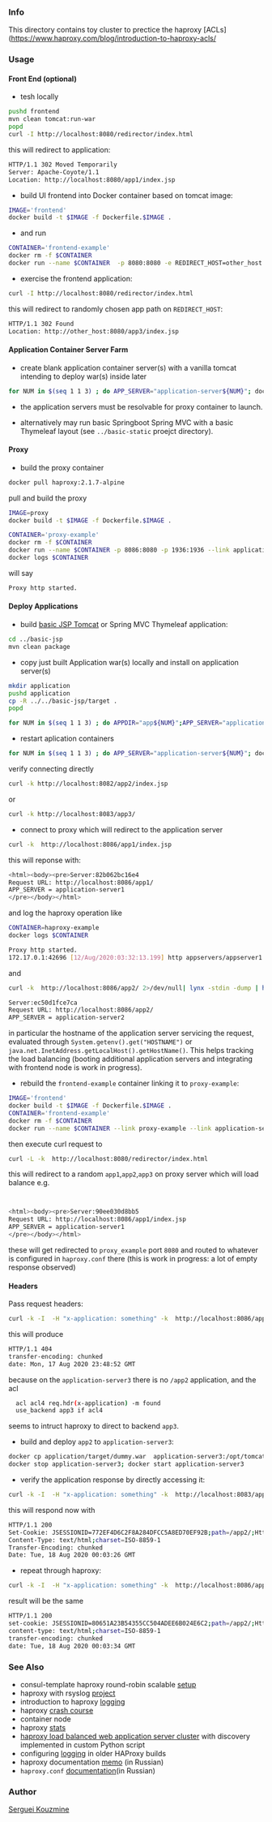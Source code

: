 ### Info
This directory contains toy cluster to prectice the haproxy
[ACLs](https://www.haproxy.com/blog/introduction-to-haproxy-acls/
### Usage
#### Front End (optional)
* tesh locally
```sh
pushd frontend
mvn clean tomcat:run-war
popd
curl -I http://localhost:8080/redirector/index.html
```
this will redirect to application:
```sh
HTTP/1.1 302 Moved Temporarily
Server: Apache-Coyote/1.1
Location: http://localhost:8080/app1/index.jsp
```
* build UI frontend into Docker container based on tomcat image:

```sh
IMAGE='frontend'
docker build -t $IMAGE -f Dockerfile.$IMAGE .
```
* and run
```sh
CONTAINER='frontend-example'
docker rm -f $CONTAINER
docker run --name $CONTAINER  -p 8080:8080 -e REDIRECT_HOST=other_host -d $IMAGE
```
* exercise  the frontend application:
```sh
curl -I http://localhost:8080/redirector/index.html
```
this will redirect to randomly chosen app path on `REDIRECT_HOST`:
```sh
HTTP/1.1 302 Found
Location: http://other_host:8080/app3/index.jsp
```
#### Application Container Server Farm
* create blank application container server(s) with a vanilla tomcat intending to deploy war(s) inside later
```sh
for NUM in $(seq 1 1 3) ; do APP_SERVER="application-server${NUM}"; docker container stop $APP_SERVER;  docker container rm -f $APP_SERVER; docker run -p 808${NUM}:8080 -d --env "APP_SERVER=${APP_SERVER}" --name $APP_SERVER davidcaste/alpine-tomcat /opt/tomcat/bin/catalina.sh run ; done
```
- the application servers must be resolvable for proxy container to launch.
* alternatively may run basic Springboot Spring MVC with a basic Thymeleaf layout (see `../basic-static` proejct directory).


#### Proxy
* build the proxy container
```sh
docker pull haproxy:2.1.7-alpine
```
pull and build the proxy
```sh
IMAGE=proxy
docker build -t $IMAGE -f Dockerfile.$IMAGE .
```
```sh
CONTAINER='proxy-example'
docker rm -f $CONTAINER
docker run --name $CONTAINER -p 8086:8080 -p 1936:1936 --link application-server1 --link application-server2 --link application-server3 -v $(pwd)/haproxy.cfg:/usr/local/etc/haproxy/haproxy.cfg:ro -d $IMAGE
docker logs $CONTAINER
```
will say
```sh
Proxy http started.
```	
#### Deploy Applications
* build [basic JSP Tomcat]() or Spring MVC Thymeleaf application:
```sh
cd ../basic-jsp 
mvn clean package
```
* copy just built Application war(s) locally and install on application server(s)
```sh
mkdir application
pushd application
cp -R ../../basic-jsp/target .
popd
```
```sh
for NUM in $(seq 1 1 3) ; do APPDIR="app${NUM}";APP_SERVER="application-server${NUM}"; docker cp application/target/dummy.war $APP_SERVER:/opt/tomcat/webapps/${APPDIR}.war ; done
```
* restart aplication containers
```sh
for NUM in $(seq 1 1 3) ; do APP_SERVER="application-server${NUM}"; docker stop $APP_SERVER; docker start $APP_SERVER; done
```

verify connecting directly

```sh
curl -k http://localhost:8082/app2/index.jsp
```
or
```sh
curl -k http://localhost:8083/app3/
```

* connect to proxy which will redirect to the application server
```sh
curl -k  http://localhost:8086/app1/index.jsp
```

this will reponse with:


```sh
<html><body><pre>Server:82b062bc16e4
Request URL: http://localhost:8086/app1/
APP_SERVER = application-server1
</pre></body></html>
```
and log the haproxy operation like
```sh
CONTAINER=haproxy-example
docker logs $CONTAINER
```
```sh
Proxy http started.
172.17.0.1:42696 [12/Aug/2020:03:32:13.199] http appservers/appserver1 0/0/0/5/5 200 350 - - ---- 1/1/0/0/0 0/0 "GET /app1/index.jsp HTTP/1.1"
```
and
```sh
curl -k  http://localhost:8086/app2/ 2>/dev/null| lynx -stdin -dump | head -10
```

```sh
Server:ec50d1fce7ca
Request URL: http://localhost:8086/app2/
APP_SERVER = application-server2
```
in particular the hostname of the application server servicing the request,
evaluated through `System.getenv().get("HOSTNAME")` or
`java.net.InetAddress.getLocalHost().getHostName()`. This helps tracking the load balancing (booting additional application servers and integrating with frontend node is work in progress).


* rebuild the `frontend-example` container linking it to `proxy-example`:
```sh
IMAGE='frontend'
docker build -t $IMAGE -f Dockerfile.$IMAGE .
CONTAINER='frontend-example'
docker rm -f $CONTAINER
docker run --name $CONTAINER --link proxy-example --link application-server1 --link application-server2 --link application-server3 -p 8080:8080 -e REDIRECT_HOST=localhost -e REDIRECT_PORT=8086 -d $IMAGE
```
then execute curl request to
```sh
curl -L -k  http://localhost:8080/redirector/index.html
```
this will redirect to a random `app1`,`app2`,`app3` on proxy server which will load balance e.g.
```sh


<html><body><pre>Server:90ee030d8bb5
Request URL: http://localhost:8086/app1/index.jsp
APP_SERVER = application-server1
</pre></body></html>

```
these will get redirected to `proxy_example` port `8080` and routed to whatever is configured in `haproxy.conf` there
(this is work in progress:  a lot of empty response observed)

#### Headers
Pass request headers:
```sh
curl -k -I  -H "x-application: something" -k  http://localhost:8086/app2/index.jsp
```
this will produce
```sh
HTTP/1.1 404
transfer-encoding: chunked
date: Mon, 17 Aug 2020 23:48:52 GMT
```
because on the `application-server3` there is no `/app2` application, and the acl
```sh
  acl acl4 req.hdr(x-application) -m found
  use_backend app3 if acl4
```
seems to intruct haproxy to direct to backend `app3`.
* build and deploy `app2` to `application-server3`:
```sh
docker cp application/target/dummy.war  application-server3:/opt/tomcat/webapps/app2.war
docker stop application-server3; docker start application-server3
```
* verify the application response by directly accessing it:
```sh
curl -k -I  -H "x-application: something" -k  http://localhost:8083/app2/index.jsp
```
this will respond now with
```sh
HTTP/1.1 200
Set-Cookie: JSESSIONID=772EF4D6C2F8A284DFCC5A8ED70EF92B;path=/app2/;HttpOnly
Content-Type: text/html;charset=ISO-8859-1
Transfer-Encoding: chunked
Date: Tue, 18 Aug 2020 00:03:26 GMT
```
* repeat through haproxy:
```sh
curl -k -I  -H "x-application: something" -k  http://localhost:8086/app2/index.jsp
```
result will be the same
```sh
HTTP/1.1 200
set-cookie: JSESSIONID=80651A23B54355CC504ADEE6B024E6C2;path=/app2/;HttpOnly
content-type: text/html;charset=ISO-8859-1
transfer-encoding: chunked
date: Tue, 18 Aug 2020 00:03:34 GMT
```
### See Also
 * consul-template haproxy round-robin scalable [setup](https://github.com/camptocamp/docker-consul-demo)
 * haproxy with rsyslog [project](https://github.com/mminks/haproxy-docker-logging)
 * introduction to haproxy [logging](https://www.haproxy.com/blog/introduction-to-haproxy-logging/)	
 * haproxy [crash course](https://www.youtube.com/watch?v=qYnA2DFEELw)
 * container node [](https://github.com/andrewmunsell/haproxy-ui)
 * haproxy [stats](https://www.haproxy.com/blog/exploring-the-haproxy-stats-page/)
 * [haproxy load balanced web application server cluster](https://github.com/ianblenke/tutum-docker-clusterproxy) with discovery implemented in custom Python script
 * configuring [logging](https://stackoverflow.com/questions/44137797/how-to-get-logs-in-a-haproxy1-5-alpine-docker-container) in older HAProxy builds
 * haproxy documentation [memo](https://habr.com/ru/company/ostrovok/blog/438966/) (in Russian)
 * `haproxy.conf` [documentation](https://habr.com/ru/sandbox/34354/)(in Russian)

### Author
[Serguei Kouzmine](kouzmine_serguei@yahoo.com)

